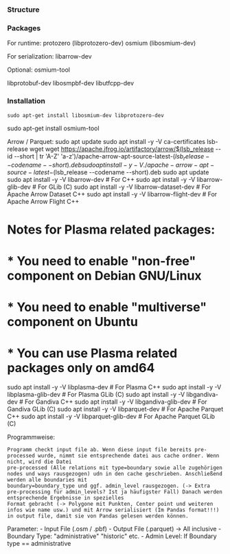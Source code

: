 
### Structure


### Packages

For runtime:
protozero (libprotozero-dev)
osmium (libosmium-dev)

For serialization:
libarrow-dev

Optional:
osmium-tool


libprotobuf-dev
libosmpbf-dev
libutfcpp-dev

### Installation

```
sudo apt-get install libosmium-dev libprotozero-dev
```

sudo apt-get install osmium-tool

Arrow / Parquet:
sudo apt update
sudo apt install -y -V ca-certificates lsb-release wget
wget https://apache.jfrog.io/artifactory/arrow/$(lsb_release --id --short | tr 'A-Z' 'a-z')/apache-arrow-apt-source-latest-$(lsb_release --codename --short).deb
sudo apt install -y -V ./apache-arrow-apt-source-latest-$(lsb_release --codename --short).deb
sudo apt update
sudo apt install -y -V libarrow-dev # For C++
sudo apt install -y -V libarrow-glib-dev # For GLib (C)
sudo apt install -y -V libarrow-dataset-dev # For Apache Arrow Dataset C++
sudo apt install -y -V libarrow-flight-dev # For Apache Arrow Flight C++
# Notes for Plasma related packages:
#   * You need to enable "non-free" component on Debian GNU/Linux
#   * You need to enable "multiverse" component on Ubuntu
#   * You can use Plasma related packages only on amd64
sudo apt install -y -V libplasma-dev # For Plasma C++
sudo apt install -y -V libplasma-glib-dev # For Plasma GLib (C)
sudo apt install -y -V libgandiva-dev # For Gandiva C++
sudo apt install -y -V libgandiva-glib-dev # For Gandiva GLib (C)
sudo apt install -y -V libparquet-dev # For Apache Parquet C++
sudo apt install -y -V libparquet-glib-dev # For Apache Parquet GLib (C)

Programmweise:

    Programm checkt input file ab. Wenn diese input file bereits pre-processed wurde, nimmt sie entsprechende datei aus cache ordner. Wenn nicht, wird die Datei
    pre-processed (Alle relations mit type=boundary sowie alle zugehörigen nodes und ways rausgezogen) udn in den cache geschrieben. Anschließend werden alle boundaries mit
    boundary=boundary_type und ggf. admin_level rausgezogen. (-> Extra pre-processing für admin_levels? Ist ja häufigster Fall) Danach werden entsprechende Ergebnisse in spezielles
    Format gebracht (-> Polygone mit Punkten, Center point und weiteren infos wie name usw.) und mit Arrow serialisiert (Im Pandas format!!!) in output file, damit sie von Pandas gelesen werden können.

Parameter:
    - Input File (.osm / .pbf)
    - Output File (.parquet) -> All inclusive
    - Boundary Type: "administrative" "historic" etc.
    - Admin Level: If Boundary type == administrative

